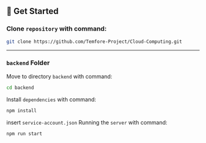 ## 🚀 **Get Started**  
### Clone `repository` with command:  
```bash
git clone https://github.com/Temfore-Project/Cloud-Computing.git
```
---
### `backend` Folder
Move to directory `backend` with command:
```bash
cd backend
```
Install `dependencies` with command:
```bash
npm install
```
insert `service-account.json`
Running the `server` with command:
```bash
npm run start
```
